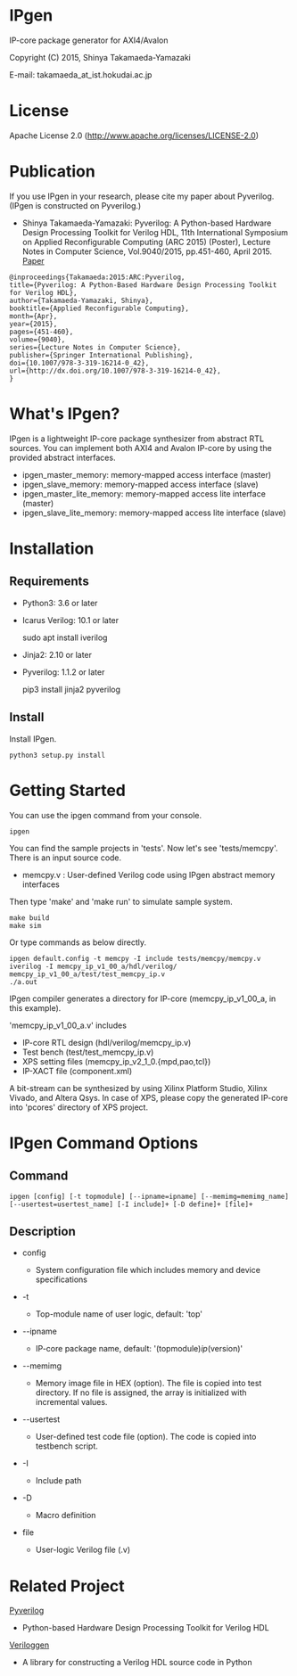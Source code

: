 IPgen
==============================

IP-core package generator for AXI4/Avalon

Copyright (C) 2015, Shinya Takamaeda-Yamazaki

E-mail: takamaeda\_at\_ist.hokudai.ac.jp


License
==============================

Apache License 2.0
(http://www.apache.org/licenses/LICENSE-2.0)


Publication
==============================

If you use IPgen in your research, please cite my paper about Pyverilog. (IPgen is constructed on Pyverilog.)

- Shinya Takamaeda-Yamazaki: Pyverilog: A Python-based Hardware Design Processing Toolkit for Verilog HDL, 11th International Symposium on Applied Reconfigurable Computing (ARC 2015) (Poster), Lecture Notes in Computer Science, Vol.9040/2015, pp.451-460, April 2015.
[Paper](http://link.springer.com/chapter/10.1007/978-3-319-16214-0_42)

```
@inproceedings{Takamaeda:2015:ARC:Pyverilog,
title={Pyverilog: A Python-Based Hardware Design Processing Toolkit for Verilog HDL},
author={Takamaeda-Yamazaki, Shinya},
booktitle={Applied Reconfigurable Computing},
month={Apr},
year={2015},
pages={451-460},
volume={9040},
series={Lecture Notes in Computer Science},
publisher={Springer International Publishing},
doi={10.1007/978-3-319-16214-0_42},
url={http://dx.doi.org/10.1007/978-3-319-16214-0_42},
}
```


What's IPgen?
==============================

IPgen is a lightweight IP-core package synthesizer from abstract RTL sources.
You can implement both AXI4 and Avalon IP-core by using the provided abstract interfaces.

- ipgen_master_memory:  memory-mapped access interface (master)
- ipgen_slave_memory:   memory-mapped access interface (slave)
- ipgen_master_lite_memory:  memory-mapped access lite interface (master)
- ipgen_slave_lite_memory:   memory-mapped access lite interface (slave)


Installation
==============================

Requirements
--------------------

- Python3: 3.6 or later

- Icarus Verilog: 10.1 or later

    sudo apt install iverilog

- Jinja2: 2.10 or later
- Pyverilog: 1.1.2 or later

    pip3 install jinja2 pyverilog


Install
--------------------

Install IPgen.

    python3 setup.py install


Getting Started
==============================

You can use the ipgen command from your console.

    ipgen

You can find the sample projects in 'tests'. Now let's see 'tests/memcpy'. There is an input source code.

- memcpy.v  : User-defined Verilog code using IPgen abstract memory interfaces

Then type 'make' and 'make run' to simulate sample system.

    make build
    make sim

Or type commands as below directly.

    ipgen default.config -t memcpy -I include tests/memcpy/memcpy.v
    iverilog -I memcpy_ip_v1_00_a/hdl/verilog/ memcpy_ip_v1_00_a/test/test_memcpy_ip.v 
    ./a.out

IPgen compiler generates a directory for IP-core (memcpy\_ip\_v1\_00\_a, in this example).

'memcpy\_ip\_v1\_00\_a.v' includes 
- IP-core RTL design (hdl/verilog/memcpy\_ip.v)
- Test bench (test/test\_memcpy\_ip.v) 
- XPS setting files (memcpy\_ip\_v2\_1\_0.{mpd,pao,tcl})
- IP-XACT file (component.xml)

A bit-stream can be synthesized by using Xilinx Platform Studio, Xilinx Vivado, and Altera Qsys.
In case of XPS, please copy the generated IP-core into 'pcores' directory of XPS project.


IPgen Command Options
==============================

Command
------------------------------

    ipgen [config] [-t topmodule] [--ipname=ipname] [--memimg=memimg_name] [--usertest=usertest_name] [-I include]+ [-D define]+ [file]+


Description
------------------------------

- config
    - System configuration file which includes memory and device specifications

- -t
    - Top-module name of user logic, default: 'top'

- --ipname
    - IP-core package name, default: '(topmodule)_ip_(version)'

- --memimg
    - Memory image file in HEX (option).
      The file is copied into test directory.
      If no file is assigned, the array is initialized with incremental values.

- --usertest
    - User-defined test code file (option).
      The code is copied into testbench script.

- -I
    - Include path
    
- -D
    - Macro definition
    
- file
    - User-logic Verilog file (.v)


Related Project
==============================

[Pyverilog](https://github.com/PyHDI/Pyverilog)
- Python-based Hardware Design Processing Toolkit for Verilog HDL

[Veriloggen](https://github.com/PyHDI/veriloggen)
- A library for constructing a Verilog HDL source code in Python
